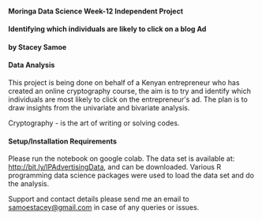    #### Moringa Data Science Week-12 Independent Project
#### Identifying which individuals are likely to click on a blog Ad

#### by Stacey Samoe

#### Data Analysis 

This project is being done on behalf of a Kenyan entrepreneur who has created an online cryptography course, the aim is to try and identify which individuals are most likely to click on the entrepreneur's ad. The plan is to draw insights from the univariate and bivariate analysis.

Cryptography - is the art of writing or solving codes. 


#### Setup/Installation Requirements

Please run the notebook on google colab. The data set is available at: http://bit.ly/IPAdvertisingData, and can be downloaded. Various R programming data science packages were used to load the data set and do the analysis.


Support and contact details please send me an email to samoestacey@gmail.com in case of any queries or issues.